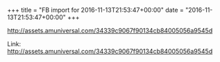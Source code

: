 +++
title = "FB import for 2016-11-13T21:53:47+00:00"
date = "2016-11-13T21:53:47+00:00"
+++

http://assets.amuniversal.com/34339c9067f90134cb84005056a9545d

Link: <a href="http://assets.amuniversal.com/34339c9067f90134cb84005056a9545d">http://assets.amuniversal.com/34339c9067f90134cb84005056a9545d</a>
